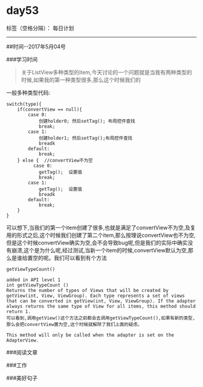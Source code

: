 # day53

标签（空格分隔）： 每日计划

---
##时间--2017年5月04号

###学习时间<br>
>关于ListView多种类型的item,今天讨论的一个问题就是当我有两种类型的时候,如果我的第一种类型很多,那么这个时候我们的

一般多种类型代码:
```
switch(type){
    if(convertView == null){
        case 0:
            创建holder0; 然后setTag(); 布局控件查找
            break;
        case 1:
            创建holder1; 然后setTag();布局控件查找
            breadk
        default:
            break;
    } else {  //convertView不为空
          case 0:
            getTag();  设置值
            break;
        case 1:
            getTag();  设置值
            breadk
        default:
            break;
    }
}
```
可以想下,当我们的第一个item创建了很多,也就是满足了convertView不为空,及复用的形式之后,这个时候我们创建了第二个item,那么按理说convertView也不为空,但是这个时候convertView确实为空,会不会导致bug呢,但是我们的实际中确实没有崩溃,这个是为什么呢,经过测试,当新一个item的时候,convertView默认为空,那么是谁给置空的呢。我们可以看到有个方法
```
getViewTypeCount()

added in API level 1
int getViewTypeCount ()
Returns the number of types of Views that will be created by getView(int, View, ViewGroup). Each type represents a set of views that can be converted in getView(int, View, ViewGroup). If the adapter always returns the same type of View for all items, this method should return 1.
可以看到,调用getView()这个方法之前都会去调用getViewTypeCount(),如果有新的类型,那么会把convertView置为空,这个时候就解除了我们上面的疑虑。

This method will only be called when the adapter is set on the AdapterView.
```

###阅读文章<br>


###工作<br>


###美好句子<br>
